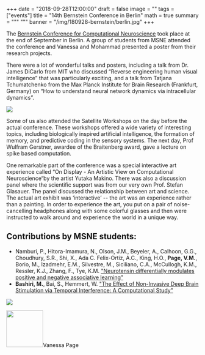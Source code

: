 +++
date = "2018-09-28T12:00:00"
draft = false
image = ""
tags = ["events"]
title = "14th Bernstein Conference in Berlin" 
math = true
summary = """
"""
banner = "/img/180928-bernstein/berlin.jpg"
+++

The [Bernstein Conference for Computational Neuroscience](http://bernstein-conference.de/) took place at the end of September in Berlin. A group of students from MSNE attended the conference and Vanessa and Mohammad presented a poster from their research projects. 

There were a lot of wonderful talks and posters, including a talk from Dr. James DiCarlo from MIT who discussed “Reverse engineering human visual intelligence” that was particularly exciting, and a talk from Tatjana Tchumatchenko from the Max Planck Institute for Brain Research (Frankfurt, Germany) on “How to understand neural network dynamics via intracellular dynamics”. 

![](/img/180928-bernstein/vanessa-glasses.jpg)  

Some of us also attended the Satellite Workshops on the day before the actual conference. These workshops offered a wide variety of interesting topics, including biologically inspired artificial intelligence, the formation of memory, and predictive coding in the sensory systems. The next day, Prof Wulfram Gerstner, awardee of the Braitenberg award, gave a lecture on spike based computation.


One remarkable part of the conference was a special interactive art experience called “On Display - An Artistic View on Computational Neuroscience“by the artist Yutaka Makino. There was also a discussion panel where the scientific support was from our very own Prof. Stefan Glasauer. The panel discussed the relationship between art and science. The actual art exhibit was ‘interactive’ -- the art was an experience rather than a painting. In order to experience the art, you put on a pair of noise-cancelling headphones along with some colorful glasses and then were instructed to walk around and experience the world in a unique way. 

## Contributions by MSNE students: 


- Namburi, P., Hitora-Imamura, N., Olson, J.M., Beyeler, A., Calhoon, G.G., Choudhury, S.R.,  Shi, X., Ada C. Felix-Ortiz, A.C., King, H.O., **Page, V.M.**, Borio, M., Izadmehr, E.M., Silvestre, M., Siciliano, C.A., McCullogh, K.M., Ressler, K.J., Zhang, F., Tye, K.M. ["Neurotensin differentially modulates positive and negative associative learning"](https://abstracts.g-node.org/conference/BC18/abstracts#/uuid/8843ea03-234b-4f8a-b782-e098850e155c)
- **Bashiri, M.**, Bai, S., Hemmert, W. ["The Effect of Non-Invasive Deep Brain Stimulation via Temporal Interference: A Computational Study"](https://abstracts.g-node.org/conference/BC18/abstracts#/uuid/e7077e50-8edd-47b7-b22b-171db7e8d450)


![](/img/180928-bernstein/vanessa-poster.jpg)

<div class="chip">
<img src="/img/student-list/800x800 headshot - Vanessa Page.jpg" width="96" height="96">Vanessa Page</div>
<br/>



